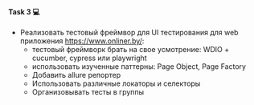 #### Task 3 💻
- Реализовать тестовый фреймвор для UI тестирования для web приложения https://www.onliner.by/:
	- тестовый фреймворк брать на свое усмотрение: WDIO + cucumber, cypress или playwright
	- использовать изученные паттерны: Page Object, Page Factory
	- Добавить allure репортер
	- Использовать различные локаторы и селекторы
	- Организовывать тесты в группы